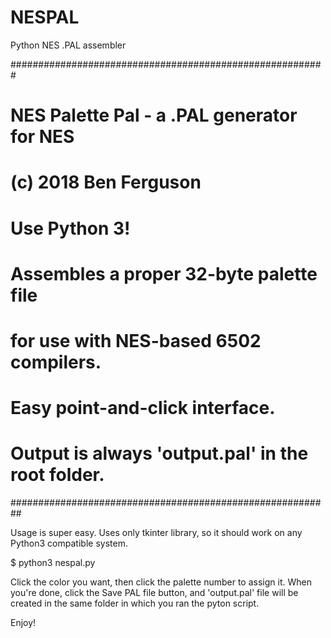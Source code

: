 # NESPAL
Python NES .PAL assembler

#########################################################
# NES Palette Pal - a .PAL generator for NES
#
# (c) 2018 Ben Ferguson
#
# Use Python 3!
# 
# Assembles a proper 32-byte palette file 
# for use with NES-based 6502 compilers.
# Easy point-and-click interface.
# Output is always 'output.pal' in the root folder.
##########################################################

Usage is super easy.
Uses only tkinter library, so it should work on any Python3 compatible system.

$ python3 nespal.py

Click the color you want, then click the palette number to assign it.
When you're done, click the Save PAL file button, and 'output.pal' file will be created in the same folder in which you ran the pyton script. 

Enjoy!
